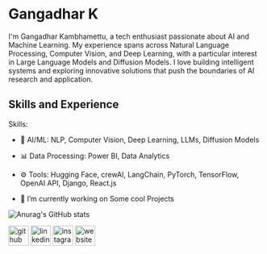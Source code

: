 


# Gangadhar K

I'm Gangadhar Kambhamettu, a tech enthusiast passionate about AI and Machine Learning. My experience spans across Natural Language Processing, Computer Vision, and Deep Learning, with a particular interest in Large Language Models and Diffusion Models. I love building intelligent systems and exploring innovative solutions that push the boundaries of AI research and application.

## Skills and Experience
Skills:
- 🤖 AI/ML: NLP, Computer Vision, Deep Learning, LLMs, Diffusion Models
  
- 📊 Data Processing: Power BI, Data Analytics
  
- ⚙️ Tools: Hugging Face, crewAI, LangChain, PyTorch, TensorFlow, OpenAI API, Django, React.js
  
- 🔭 I’m currently working on Some cool Projects

  
  
![Anurag's GitHub stats](https://github-readme-stats.vercel.app/api?username=Gangadhar24377&theme=dark&show_icons=true)


[<img src='https://cdn.jsdelivr.net/npm/simple-icons@3.0.1/icons/github.svg' alt='github' height='40'>](https://github.com/Gangadhar24377)  [<img src='https://cdn.jsdelivr.net/npm/simple-icons@3.0.1/icons/linkedin.svg' alt='linkedin' height='40'>](https://www.linkedin.com/in/gangadhar-kambhamettu/)  [<img src='https://cdn.jsdelivr.net/npm/simple-icons@3.0.1/icons/instagram.svg' alt='instagram' height='40'>](https://www.instagram.com/gangadhark_90/)  [<img src='https://cdn.jsdelivr.net/npm/simple-icons@3.0.1/icons/icloud.svg' alt='website' height='40'>](https://gangadhar24377.github.io/Gangadhar---21BCE7658/index3.html) 
